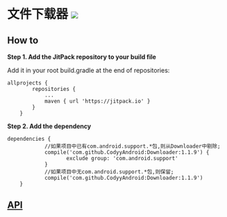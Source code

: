 # 文件下载器 [![](https://jitpack.io/v/CodyyAndroid/Downloader.svg)](https://jitpack.io/#CodyyAndroid/Downloader)

## How to
**Step 1. Add the JitPack repository to your build file**

Add it in your root build.gradle at the end of repositories:
```
allprojects {
		repositories {
			...
			maven { url 'https://jitpack.io' }
		}
	}
```
**Step 2. Add the dependency**
```
dependencies {
            //如果项目中已有com.android.support.*包,则从Downloader中剔除;
	        compile('com.github.CodyyAndroid:Downloader:1.1.9') {
                   exclude group: 'com.android.support'
            }
            //如果项目中无com.android.support.*包,则保留;
            compile('com.github.CodyyAndroid:Downloader:1.1.9')
	}

```
## [API](https://jitpack.io/com/github/CodyyAndroid/Downloader/1.1.9/javadoc/)


